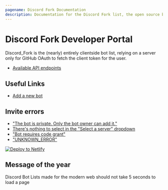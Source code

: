 ```yaml
---
pagename: Discord Fork Documentation
description: Documentation for the Discord Fork list, the open source bot listing website.
---
```


# Discord Fork Developer Portal
Discord_Fork is the (nearly) entirely clientside bot list, relying on a server only for GitHub OAuth to fetch the client token for the user.

- [Available API endpoints](api-reference)

## Useful Links
- [Add a new bot](/edit)

## Invite errors
- ["The bot is private. Only the bot owner can add it."](/docs/bot-private-error)
- [There's nothing to select in the "Select a server" dropdown](/docs/bot-no-servers)
- ["Bot requires code grant"](/docs/bot-requires-code-grant)
- ["UNKNOWN_ERROR"](/docs/bot-unknown-error)

[![Deploy to Netlify](https://www.netlify.com/img/deploy/button.svg)](https://app.netlify.com/start/deploy?repository=https://github.com/Terminal/Discord_Fork)

## Message of the year
Discord Bot Lists made for the modern web should not take 5 seconds to load a page

